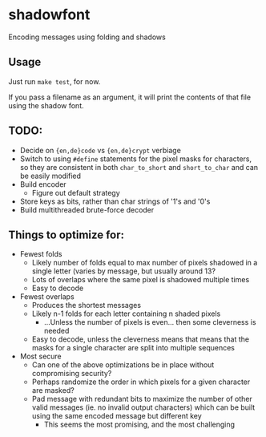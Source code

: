 # shadowfont
Encoding messages using folding and shadows

## Usage

Just run `make test`, for now.

If you pass a filename as an argument, it will print the contents of that file using the shadow font.

## TODO:

- Decide on `{en,de}code` vs `{en,de}crypt` verbiage
- Switch to using `#define` statements for the pixel masks for characters, so they are consistent in both `char_to_short` and `short_to_char` and can be easily modified
- Build encoder
  - Figure out default strategy
- Store keys as bits, rather than char strings of '1's and '0's
- Build multithreaded brute-force decoder

## Things to optimize for:
- Fewest folds
  - Likely number of folds equal to max number of pixels shadowed in a single letter (varies by message, but usually around 13?
  - Lots of overlaps where the same pixel is shadowed multiple times
  - Easy to decode
- Fewest overlaps
  - Produces the shortest messages
  - Likely n-1 folds for each letter containing n shaded pixels
    - ...Unless the number of pixels is even... then some cleverness is needed
  - Easy to decode, unless the cleverness means that means that the masks for a single character are split into multiple sequences
- Most secure
  - Can one of the above optimizations be in place without compromising security?
  - Perhaps randomize the order in which pixels for a given character are masked?
  - Pad message with redundant bits to maximize the number of other valid messages (ie. no invalid output characters) which can be built using the same encoded message but different key
    - This seems the most promising, and the most challenging

